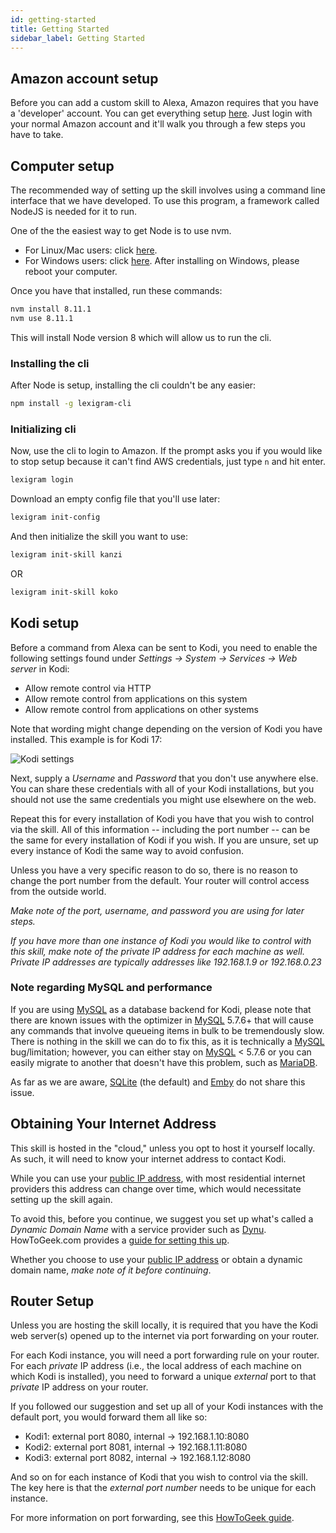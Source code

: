 ```yaml
---
id: getting-started
title: Getting Started
sidebar_label: Getting Started
---
```


## Amazon account setup
Before you can add a custom skill to Alexa, Amazon requires that you have a 'developer' account. You can get everything setup [here](http://developer.amazon.com/). Just login with your normal Amazon account and it'll walk you through a few steps you have to take.

## Computer setup
The recommended way of setting up the skill involves using a command line interface that we have developed. To use this program, a framework called NodeJS is needed for it to run.

One of the the easiest way to get Node is to use nvm.
 - For Linux/Mac users: click [here](https://github.com/creationix/nvm).
 - For Windows users: click [here](https://github.com/coreybutler/nvm-windows). After installing on Windows, please reboot your computer.

Once you have that installed, run these commands:
``` bash
nvm install 8.11.1
nvm use 8.11.1
```
This will install Node version 8 which will allow us to run the cli.

### Installing the cli
After Node is setup, installing the cli couldn't be any easier:
``` bash
npm install -g lexigram-cli
```

### Initializing cli
Now, use the cli to login to Amazon. If the prompt asks you if you would like to stop setup because it can't find AWS credentials, just type `n` and hit enter.
``` bash
lexigram login
```
Download an empty config file that you'll use later:
``` bash
lexigram init-config
```
And then initialize the skill you want to use:
``` bash
lexigram init-skill kanzi
```
OR
``` bash
lexigram init-skill koko
```


## Kodi setup
Before a command from Alexa can be sent to Kodi, you need to enable the following settings found under _Settings -> System -> Services -> Web server_ in Kodi:

- Allow remote control via HTTP
- Allow remote control from applications on this system
- Allow remote control from applications on other systems

Note that wording might change depending on the version of Kodi you have installed.  This example is for Kodi 17:

![Kodi settings](http://i.imgur.com/YMqS8Qj.png)

Next, supply a _Username_ and _Password_ that you don't use anywhere else.  You can share these credentials with all of your Kodi installations, but you should not use the same credentials you might use elsewhere on the web.

Repeat this for every installation of Kodi you have that you wish to control via the skill.  All of this information -- including the port number -- can be the same for every installation of Kodi if you wish.  If you are unsure, set up every instance of Kodi the same way to avoid confusion.

Unless you have a very specific reason to do so, there is no reason to change the port number from the default.  Your router will control access from the outside world.

_Make note of the port, username, and password you are using for later steps._

_If you have more than one instance of Kodi you would like to control with this skill, make note of the private IP address for each machine as well.  Private IP addresses are typically addresses like 192.168.1.9 or 192.168.0.23_

### Note regarding MySQL and performance

If you are using [MySQL](https://www.mysql.com) as a database backend for Kodi, please note that there are known issues with the optimizer in [MySQL](https://www.mysql.com) 5.7.6+ that will cause any commands that involve queueing items in bulk to be tremendously slow.  There is nothing in the skill we can do to fix this, as it is technically a [MySQL](https://www.mysql.com) bug/limitation; however, you can either stay on [MySQL](https://www.mysql.com) < 5.7.6 or you can easily migrate to another that doesn't have this problem, such as [MariaDB](https://mariadb.org).

As far as we are aware, [SQLite](https://sqlite.org) (the default) and [Emby](https://emby.media) do not share this issue.

## Obtaining Your Internet Address

This skill is hosted in the "cloud," unless you opt to host it yourself locally.  As such, it will need to know your internet address to contact Kodi.

While you can use your [public IP address](http://www.whatsmyip.org/), with most residential internet providers this address can change over time, which would necessitate setting up the skill again.

To avoid this, before you continue, we suggest you set up what's called a _Dynamic Domain Name_ with a service provider such as [Dynu](http://www.dynu.com/).  HowToGeek.com provides a [guide for setting this up](https://www.howtogeek.com/66438/how-to-easily-access-your-home-network-from-anywhere-with-ddns/).

Whether you choose to use your [public IP address](http://www.whatsmyip.org/) or obtain a dynamic domain name, _make note of it before continuing_.

## Router Setup

Unless you are hosting the skill locally, it is required that you have the Kodi web server(s) opened up to the internet via port forwarding on your router.

For each Kodi instance, you will need a port forwarding rule on your router.  For each _private_ IP address (i.e., the local address of each machine on which Kodi is installed), you need to forward a unique _external_ port to that _private_ IP address on your router.

If you followed our suggestion and set up all of your Kodi instances with the default port, you would forward them all like so:

- Kodi1: external port 8080, internal -> 192.168.1.10:8080
- Kodi2: external port 8081, internal -> 192.168.1.11:8080
- Kodi3: external port 8082, internal -> 192.168.1.12:8080

And so on for each instance of Kodi that you wish to control via the skill.  The key here is that the _external port number_ needs to be unique for each instance.

For more information on port forwarding, see this [HowToGeek guide](https://www.howtogeek.com/66214/how-to-forward-ports-on-your-router/).
